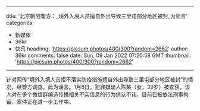 
---
title: '北京朝阳警方：_境外入境人员擅自外出导致三里屯部分地区被封_为谣言'
categories: 
 - 新媒体
 - 36kr
 - 快讯
headimg: 'https://picsum.photos/400/300?random=2662'
author: 36kr
comments: false
date: Sun, 09 Jan 2022 07:20:58 GMT
thumbnail: 'https://picsum.photos/400/300?random=2662'
---

<div>   
针对网传“境外入境人员拒不落实防疫措施擅自外出导致三里屯部分地区被封”的情况，经警方调查，此为谣言。1月8日，犯罪嫌疑人陈某（女，39岁）被查获，该人对在多个微信群编造传播相关不实信息的行为供认不讳，目前已被依法刑事拘留，案件正在进一步工作中。  
</div>
            